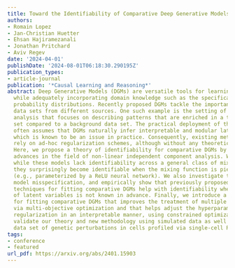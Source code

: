 ```yaml
---
title: Toward the Identifiability of Comparative Deep Generative Models
authors:
- Romain Lopez
- Jan-Christian Huetter
- Ehsan Hajiramezanali
- Jonathan Pritchard
- Aviv Regev
date: '2024-04-01'
publishDate: '2024-08-01T06:18:30.290195Z'
publication_types:
- article-journal
publication: '*Causal Learning and Reasoning*'
abstract: Deep Generative Models (DGMs) are versatile tools for learning data representations
  while adequately incorporating domain knowledge such as the specification of conditional
  probability distributions. Recently proposed DGMs tackle the important task of comparing
  data sets from different sources. One such example is the setting of contrastive
  analysis that focuses on describing patterns that are enriched in a target data
  set compared to a background data set. The practical deployment of those models
  often assumes that DGMs naturally infer interpretable and modular latent representations,
  which is known to be an issue in practice. Consequently, existing methods often
  rely on ad-hoc regularization schemes, although without any theoretical grounding.
  Here, we propose a theory of identifiability for comparative DGMs by extending recent
  advances in the field of non-linear independent component analysis. We show that,
  while these models lack identifiability across a general class of mixing functions,
  they surprisingly become identifiable when the mixing function is piece-wise affine
  (e.g., parameterized by a ReLU neural network). We also investigate the impact of
  model misspecification, and empirically show that previously proposed regularization
  techniques for fitting comparative DGMs help with identifiability when the number
  of latent variables is not known in advance. Finally, we introduce a novel methodology
  for fitting comparative DGMs that improves the treatment of multiple data sources
  via multi-objective optimization and that helps adjust the hyperparameter for the
  regularization in an interpretable manner, using constrained optimization. We empirically
  validate our theory and new methodology using simulated data as well as a recent
  data set of genetic perturbations in cells profiled via single-cell RNA sequencing.
tags:
- conference
- featured
url_pdf: https://arxiv.org/abs/2401.15903
---
```

